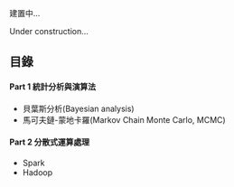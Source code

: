 建置中...

Under construction...

## 目錄
#### Part 1 統計分析與演算法
- 貝葉斯分析(Bayesian analysis)
- 馬可夫鏈-蒙地卡羅(Markov Chain Monte Carlo, MCMC)

#### Part 2 分散式運算處理
- Spark
- Hadoop

